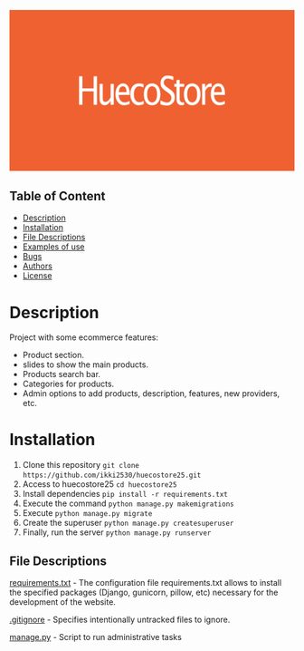 ![image](./static/img/Logo.jpg)

## Table of Content
* [Description](#description)
* [Installation](#installation)
* [File Descriptions](#file-descriptions)
* [Examples of use](#examples-of-use)
* [Bugs](#bugs)
* [Authors](#authors)
* [License](#license)


# Description
Project with some ecommerce features:
- Product section.
- slides to show the main products.
- Products search bar.
- Categories for products.
- Admin options to add products, description, features, new providers, etc.

# Installation

1. Clone this repository `git clone https://github.com/ikki2530/huecostore25.git`
2. Access to huecostore25 `cd huecostore25`
3. Install dependencies `pip install -r requirements.txt`
4. Execute the command `python manage.py makemigrations`
5. Execute `python manage.py migrate`
6. Create the superuser `python manage.py createsuperuser`
7. Finally, run the server `python manage.py runserver`

## File Descriptions
[requirements.txt](requirements.txt) - The configuration file requirements.txt allows to install the specified packages (Django, gunicorn, pillow, etc) necessary for the development of the website.

[.gitignore](.gitignore) - Specifies intentionally untracked files to ignore.

[manage.py](manage.py) - Script to run administrative tasks










